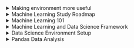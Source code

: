 <details>
<summary>Making environment more useful</summary>

**Enable conda in cmd**

- add this in system environment path `C:\ProgramData\Anaconda3\Scripts`

**Run Jupyter Notebook instantly from cmd**

- run `jupyter notebook`

**List of running Jupyter Notebook**

- in cmd run `jupyter notebook list`

**Stop running notebook**

- `jupyter notebook stop`

**Update conda** 

- open anaconda shell as administrator **(also in cmd if enabled)** and run `conda update --all`

**If any error related to Module not found** 

- name of the module e.g: yapf; run : `pip install yapf` or `conda install yapf`

**Enable Jupyter Notebook extension (If not present in notebook)**

- `pip install jupyter_contrib_nbextensions`
- Now type and enter:
- `jupyter contrib nbextension install --user`
- Now let's enable the extension:
- `jupyter nbextension enable`
- Now open Jupyter Notebook `Nbextensions` will be there now enable required extension

**Disable warning**

- Create `disable-warnings.py` at location `C:\Users\Tansen\.ipython\profile_default\startup`
- in `disable-warnings.py`
    
    ```python
    import warnings
    warnings.filterwarnings('ignore')
    ```
- Also this line can be written in notebook to disable warning.

**Virtual Environment Setup and Package installation:**

- In project directory open cmd type and enter:
    
    `conda create --prefix ./env jupyter`
    
- Now activate conda:
    
    `conda activate {"location path of ./env"}`
    
- Now let’s install a package called `pyresparser`
    
    install one by one :
    
    - `pip install nltk`
    - `pip install spacy==2.3.8 --no-cache-dir --only-binary :all:`
    - `pip install https://github.com/explosion/spacy-models/releases/download/en_core_web_sm-2.3.1/en_core_web_sm-2.3.1.tar.gz`
    - `pip install pyresparser`
</details>

<details>
<summary>Machine Learning Study Roadmap</summary>

- **Supervised Learning**
    - Supervised Learning Algorithm
        - SVM
        - RF (Random Forest)
        - Decision Tree
        - Linear Regression
        - Naive Bayes
        - Neural Network
- **Unsupervised Learning**
    - Unsupervised Learning Algorithm
        - K-mean clustering
        - K-nearest neighbor
- Semi-Supervised Learning
- Reinforcement
- Batch and online learning
- Dataset visualization, Analysis
- Data Cleaning, Preprocessing
- Feature Extraction
- Binary and Multilevel classification
- Confusion Matrix
- ROC and AOC Curve
- Errors
- Dimensionality Reduction

</details>

<details>
<summary>Machine Learning 101</summary>

### **What is Machine Learning?**

> A subset of AI that focuses on building systems that can learn from data and make predictions or decisions without being explicitly programmed.
> 

### AI and Machine Learning

- **AI**—>A machine that acts like a human
    - **Machine Learning**—> a subset of AI
        - An approach to achieve artificial intelligence through systems that can find patterns in a set of data.
        - Stanford university describe machine learning as the science of getting computers to act without being explicitly programmed. Which means we do not need to tell the machine do this , do that, if then , if this then that…etc.
            - **Deep Learning**—>a subset of Machine Learning
                - one of the techniques for implementing machine learning
    - **Data Science**—>Analyzing data and then doing something. It include both **Machine Learning & Deep Learning.**
- **Narrow AI**—>A machine that acts like a human for a specific task
    - Detecting heart disease from images
    - Game of go or chess or Star craft and other video games
    - Only work on single task
- **General AI**: A machine that acts like a human with multiple abilities

### Why Machine Learning

```mermaid
%%{init: {'theme': 'dark', "flowchart" : { "curve" : "basis" } } }%%
graph LR
A[Spreadsheets] -->|Then we move to| B[Relational DB - MySQL]
B -->|Then we move to| C[Big Data - NoSQL]
C -->|Finally| D[Machine Learning]
```

### Machine Learning Project Steps

```mermaid
%%{init: {'theme': 'dark', "flowchart" : { "curve" : "basis" } } }%%
graph LR
A[Data Collection] --> B[Data Preprocessing]
B -->|What problem we are tring to solve?| C[Problem Definition]
C -->|What data do we have?| D[Data]
D -->|What Defines success?| E[Evaluation]
E -->|What features</br>should we model?| F[Features]
F -->|What kind of</br> model should we use?| G[Modelling]
G -->|What have we tried </br>/what else can we try?| H[Experiments]

```

- Data collection (Hardest part)
    - How to clean noisy data?
    - What can we grab data from?
    - How do we find data?
    - How do we clean it so we can actually learn from it?
    - How to turn data from useless to useful?
- Data modelling
    - Problem definition: What problem are we trying to solve?
    - Data: What data do we have?
    - Evaluation: What defines success?
    - Features: What features should we model?
    - Modelling: What kind of model should we use?
    - Experiments: What have we tried / What else can we try?

**Playground**

- [Teachable Machine](https://teachablemachine.withgoogle.com/) by Google(easy)
- [ML-Playground](https://ml-playground.com/)(easy)
- [ML Playground](https://mlplaygrounds.com/) by Mrityunjay Bhardwaj (advanced)
- [ML Playground](https://playground.tensorflow.org/) by TensorFlow (More advanced)

### Types of Machine Learning

1. **Classical Learning**
    1. **Supervised**
        1. Classification
            - K-NN
            - Naive Bayes
            - SVM
            - Decision Tress
            - Logistic Regression
        2. Regression
            - Linear Regression
            - Polynomial Regression
            - Ridge/Lasso Regression
    2. **Unsupervised**
        1. Clustering
            - Fuzzy C-Means
            - Mean-Shift
            - K-Means
            - DBSCAN
            - Agglomerative
        2. Pattern Search
            - Eclat
            - Apriori
            - FP-Growth
        3. Dimension Reduction (Generalization)
            - T-SNE
            - PCA
            - LSA
            - SVD
            - LDA
2. **Reinforcement Learning**
    - Genetic Algorithm
    - A3C
    - SARSA
    - Q-Learning
    - Deep Q-Network (DQN)
3. **Neural Networks and Deep learning**
    1. Convolutional Neural Networks (CNN)
        - DCNN
    2. Recurrent Neural Networks (RNN)
        - LSM
        - LSTM
        - GRU
    3. Generative Adversarial Networks (GAN)
        - Vanilla GAN
        - Super Resolution GAN (SRGAN)
    4. Autoencoders
        - Seq2seq
    5. Perceptrons (MLP)
4. **Ensemble Methods**
    1. Stacking
    2. Bagging
        - Random Forest
    3. Boosting
        - AdaBoost
        - CatBoost
        - LightGBM
        - XGBoost
<p align="left"><a href="https://i.imgur.com/WDwwkSm.jpg" target="_blank">Types of Machine Learning Diagram</a></p>

**Types Simplified**

- Predict results based on incoming data
- Supervised: Data are labeled into categories
    - Classification: is this an apple or is this a pear?
    - Regression: based on input to predict stock prices
- Unsupervised: Data don't have labels
    - Clustering: machine to create these groups
    - Association rule learning: associate different things to predict what a customer might buy in the future
- Reinforcement: teach machines through trial and error
- Reinforcement: teach machines through rewards and punishment
    - Skill acquisition
    - Real time learning

**What Is Machine Learning Part 02**

- Now: Data -> machine learning algorithm -> pattern
- Future: New data -> Same algorithm (model) -> More patterns
- Normal algorithm: Starts with inputs and steps -> Makes output
- Machine learning algorithm
    - Starts with inputs and output -> Figures out the steps
- Data analysis is looking at a set of data and gain an understanding of it by comparing different examples, different features and making visualizations like graphs
- Data science is running experiments on a set of data with the hopes of finding actionable insights within it
    - One of these experiments is to build a machine learning model
- Data Science = Data analysis + Machine learning

**Section Review**

- Machine Learning lets computers make decisions about data
- Machine Learning lets computers learn from data and they make predictions and decisions
- Machine can learn from big data to predict future trends and make decision

</details>

<details>
<summary>Machine Learning and Data Science Framework</summary>

### Introducing Framework

**Steps to learn machine learning**

- Create a framework
- Which match to data science and machine learning tools
- Learn by doing

****[6 Step Field Guide for Building Machine Learning Projects](https://www.mrdbourke.com/a-6-step-field-guide-for-building-machine-learning-projects/)****

1. **Problem definition** — What business problem are we trying to solve? How can it be phrased as a machine learning problem?
    - Supervised or Unsupervised ?
    - Classification or Regression ?
2. **Data** — what data we have? How does it match the problem definition?
    - Structured or Unstructured?
    - Static or streaming?
3. **Evaluation** — What defines success? Is a 95% accurate machine learning model good enough?
    - Different type of matrices
    - Predicted price vs Actual price
4. **Features** — What parts of our data are we going to use for our model? How can what we already know influence this?
    - Example: Heart disease
    - Turn features such as weight, gender, BP, chest pain into patterns to make predictions whether a patient has heart disease?
5. **Modelling** — Which model should you choose based on your problem and data? How can you improve it? How do you compare it with other models?
    - Different problem —> Different type of model/algorithm
6. **Experimentation** — What else could we try? Does our deployed model do as we expected? How do the other steps change based on what we’ve found? How could we improve it?

### Framework we created

```mermaid
%%{init: {'theme': 'dark', "flowchart" : { "curve" : "basis" } } }%%
graph LR
A[Data Collection] --> B[Data Preprocessing]
B -->|What problem we are tring to solve?| C[Problem Definition]
C -->|What data do we have?| D[Data]
D -->|What Defines success?| E[Evaluation]
E -->|What features</br>should we model?| F[Features]
F -->|What kind of</br> model should we use?| G[Modelling]
G -->|What have we tried </br>/what else can we try?| H[Experiments]

```

### 1. Types of Machine Learning Problems

When shouldn't you use machine learning?

- if a simple hand-coded instruction based system work

Main types of machine learning

- Supervised Learning (Common)
- Unsupervised Learning (Common)
- Transfer Learning (Common)
- Reinforcement Learning (Uncommon)

**Supervised Learning**

- Data + labels —> make prediction
    - **Classification**
        - Both Binary & Multiclass Classification
            - Binary Classification = 2 Options
                - Based on 2 option choose 1
                - Example : Heart disease or no heart disease?
            - Multiclass Classification = More than 2 Options
                - Example : Predict dog breed based on photos in images
    - **Regression**
        - It is used to predict number
        - It is also preferred as continuous number
            - A number that goes up or down
        - Classical Regression problem
            - Predict sell price of a house based on number of rooms, area, etc.
            - How many People will buy this app based on clicks

**Unsupervised Learning**

- There is data but no labels
- **Example Scenario**
    - Marketing team want to send out promotion for next summer
    - Here is the table
    
    | Customer ID | Purchase 1 | Purchase 2 |
    | --- | --- | --- |
    | 1 | Summer Cloth | Summer Cloth |
    | 2 | Winter cloth | Winter cloth |
    | 3 | Summer Cloth | Summer Cloth |
    - Now you have to find out which customer is interested for summer cloth from this store
    - To solve this you make a `group` of customer who purchase only in summertime and a `group` of customer who purchase only in wintertime
    - Which is Cluster 1 (`summer`) and Cluster 2 (`winter`)
    - Now label them in `summer` and `winter` list
    - This is called Clustering

**Transfer Learning**

- It leverages what one machine learning model has learned in another machine learning model
- Example—>Predict what dog breed appears in a photo
- Already created existing model —> Car model identify model
- Now use that foundational patterns to apply in dog breed problem

**Reinforcement Learning**

a computer program perform some actions within a defined space and rewarding it for doing it well or punishing it for doing poorly

- Example —> Teach a machine learning algorithm to play chess

**Recap**

Matching your problem

- Supervised Learning: I know my inputs and outputs
- Unsupervised Learning: I am not sure of the outputs but I have inputs
- Transfer Learning: I think my problem may be similar to something else

### 2. Different types of data

- Structured Data —> Rows Columns is structured
- Unstructured Data —> Videos, Photos, Audio files
    - We have to structured this by converting it to number
- Static data —> doesn't change over time. e.g : csv file
- Streaming Data —> which is constantly changed over time
    - Example : predict how a stock price will change based on news headlines
    - News headlines are being updated constantly you'll want to see how they change stocks

**A data science workflow**

- open csv file in jupyter notebook (a tool to build machine learning project)
- perform data analysis with panda (a python library for data analysis)
- make visualizations such as graphs and comparing different data points with Matplotlib
- build machine learning model on the data using scikit learn to predict using these patterns
    
    ```mermaid
    %%{init: {'theme': 'dark', "flowchart" : { "curve" : "basis" } } }%%
    graph LR
    A[CSV file] -->|Open|B[Jupyter Notebook]
    B -->|Data analysis|C[Pandas]
    B -->|Visualization|D[Matplotlib]
    C -->|Scikit Learn|E[Machine Learning Model]
    D -->|Scikit Learn|E
    E --> F[Hearth Disease or not?]
    ```
    

### 3. Evaluation (Matrices): What defines success for us?

Example

- if your problem is to use patient medical records to classify whether someone has heart disease or not you might start by saying for this project to be valuable we need a machine learning model with over 99% accuracy
    
    ```mermaid
    %%{init: {'theme': 'dark', "flowchart" : { "curve" : "basis" } } }%%
    graph LR
    A[Data] -->B[Machine Learning Model]
    B -->C[Heart Disease or not?]
    C -->D[Accuracy ]
    ```
    
- This type of problem required highly accurate model

**Different types of metrices**

| Classification | Regression | Recommendation |
| --- | --- | --- |
| Accuracy | Mean Absolute Error (MAE) | Precision at K |
| Precision | Mean Squared Error (MSE) |  |
| Recall | Root Mean Squared (RMSE) |  |

### 4. **Features : What do we already know about the data?**

It is another word for `different forms of data`

- Structured or Unstructured data
- Feature variables — Target variable

Example

| ID | Weight | Gender | Heart Rate | Chest Pain | Heart Disease |
| --- | --- | --- | --- | --- | --- |
| 1 | 110kg | M | 81 | 4 | Yes |
| 2 | 64kg | F | 61 | 1 | No |
| 3 | 51kg | M | 57 | 0 | No |
- Weight, Gender, Heart Rate, Chest Pain —>Feature variables
- Heart Disease —> Target variable

**Different features of data**

- Numerical features : number; like body weight
- Categorical features : One thing or another ; like gender or whether a patient is a smoker or not etc
- Derived features : looks at different features of data and creates a new feature / alter existing feature
    - Example: look at someone's hospital visit history timestamps and if they've had a visit in the last year you could make a categorical feature called visited in last year. If someone had visited in the last year they would get true.
    - feature engineering: process of deriving features
        
        
        | ID | Weight | Gender | Heart Rate | Chest Pain | Heart Disease | Visited Last Year |
        | --- | --- | --- | --- | --- | --- | --- |
        | 1 | 110kg | M | 81 | 4 | Yes | Yes |
        | 2 | 64kg | F | 61 | 1 | No | Yes |
        | 3 | 51kg | M | 57 | 0 | No | No |
- Unstructured data has features too
    - images of dog
    - look for different shape in images
    - look for similarity
    - Eyes, leg, tail etc
    - `machine learning algorithm` figure out what features are there on its own
- What features should you use?
    - A machine learning algorithm learns best when all samples have similar information
    - Feature coverage: process of ensuring all samples have similar information
    - Every field have values , at least —> Want > 10% Coverage

### 5.1. Modelling Part 1 - 3 sets

**Based on our problem and data, what model should we use?**

3 parts to modelling

- Choosing and training a model
- Tuning a model
- Model comparison

**The most important concept in machine learning**

- The training
- Validation
- Test sets or 3 sets
    - Data split into 3 sets
        - Training set: train your model on this
        - Validation set: tune your model on this
        - Test set: test and compare on this
    - Example (University)
        
        ```mermaid
        %%{init: {'theme': 'dark', "flowchart" : { "curve" : "basis" } } }%%
        graph LR
        A[Course Materials<->Training] -->B[Practice Exam<->Validation]
        B -->C[Final Exam<->Test Set]
        ```
        
        This process is referred as Generalization in Machine Learning
        
        Generalization: The ability for a machine learning model to perform well on data it has not seen before
        
        Then things goes wrong
        
        - Everyone participate practice exam
        - Everyone did good
        - Now for Final exam , Professor give the same question
        - Everyone get top mark
        - Now this looks good but did the student learn anything?
    - This scenario need to avoid in machine learning by following:
        - split 100 patient records
            - training split: 70 patient records (70-80%)
            - validation split: 15 patient records (10-15%)
            - test split: 15 patient records (10-15%)
        - After training on training set
        - Validation split will be used to improve which is called tuning
        - Next use the improve result to use it with test split

### 5.2. Modelling Part 2 - Choosing

3 parts to modelling

- Choosing and training a model—>training data
- Tuning a model—>validation data
- Model comparison—>test data

Choosing a model

- Based on data choose a model
- Structured Data
    - [CatBoost](https://catboost.ai/)
    - [XGBoost](https://github.com/dmlc/xgboost)
    - [Random Forest](https://www.stat.berkeley.edu/~breiman/RandomForests/)
- Unstructured Data
    - Deep Learning
    - Transfer Learning
- Training a model
    
    ```mermaid
    %%{init: {'theme': 'dark', "flowchart" : { "curve" : "basis" } } }%%
    graph LR
    A[X - Data] -->|Inputs|B[Model]
    B -->|Predict|C[Y - label]
    ```
    
    - X is Feature variable and Y is Target variable
    - Different machine learning algorithm (Model) had different way of doing this
- Goal—>minimize time between experiments
    - If dataset include 100 thousand example
    - start with first 10 thousand and see how it goes
    - start with less complicated model (algorithm)
        
        
        | Experiment | Model | Accuracy | Training Time |
        | --- | --- | --- | --- |
        | 1 | 1 | 87.5% | 3 min |
        | 2 | 2 | 91.3% | 92 min |
        | 3 | 3 | 94.7% | 176 min |
- **Things to remember**
    - Some models work better than others and different problems
    - Don't be afraid to try things
    - Start small and build up (add complexity) as you need.

### 5.3. Modelling Part 3 - Tuning

Example

- Random Forest
    - adjust number of trees
- Neural Networks
    - adjust number of layers

Things to remember

- Machine learning models have hyper parameters you can adjust
- A model first results are not it's last
- Tuning can take place on training or validation data sets

### 5.4. Modelling Part 4 - Comparison

If the split of data goes well it will indicate how well it will perform

**Testing a model**

This is alright : ✅

| Data Set | Performance |
| --- | --- |
| Training | 98% |
| Test | 96% |
- Balanced (Goldilocks zone)

Underfitting (Potential) ❌

| Data Set | Performance |
| --- | --- |
| Training | 64% |
| Test | 47% |

Overfitting (Potential)❌

| Data Set | Performance |
| --- | --- |
| Training | 93% |
| Test | 99% |

In simple way

| Underfitting | Overfitting |
| --- | --- |
| Data mismatch | Data leakage |
| Test Data is different to Training Data | Training Data overlap Test Data |

Fixes for underfitting

- Try a more advanced model
- Increase model hyperparameters
- Reduce amount of features
- Train longer

Fixes for overfitting

- Collect more data
- Try a less advanced model

**No Model is perfect so check good result as much as you check poor result**

| Experiment | Model | Accuracy | Training Time | Prediction Time |
| --- | --- | --- | --- | --- |
| 1 | 1 | 87.5% | 3 min | 0.5 sec |
| 2 | 2 | 91.3% | 92 min | 1 sec |
| 3 | 3 | 94.7% | 176 min | 4 sec |

**Things to remember**

- Want to avoid overfitting and underfitting (head towards generality)
- Keep the test set separate at all costs
- Compare apples to apple
    - Model 1 on dataset 1
    - Model 2 on dataset 1
- One best performance Metric does not equal the best model

### **Experimentation**

How could we improve / what can we try next?

- Start with a problem
- Data Analysis: Data, Evaluation, Features
- Machine learning modelling: Model 1
- Experiments: Try model 2 then 3

**6 Step Machine Learning Framework questions**

- Problem definition: What kind of problem ?
- Data: What type of data ?
- Evaluation: What do you measure ?
- Features: What are features of your problems ?
- Modelling: What was the last thing you testing ability on?

### Tools We Will Use

- Data Science: 6 Step Machine Learning Framework
- Data Science: [Anaconda](https://www.anaconda.com/), [Jupyter Notebook](https://jupyter.org/)
- Data Analysis: Data, Evaluation and Features
- Data Analysis: [pandas](https://pandas.pydata.org/), [Matplotlib](https://matplotlib.org/), [NumPy](https://numpy.org/)
- Machine Learning: Modelling
- Machine Learning: [TensorFlow](https://www.tensorflow.org/), [PyTorch](https://pytorch.org/), [scikit-learn](https://scikit-learn.org/stable/), [XGBoost](https://xgboost.ai/), [CatBoost](https://catboost.ai/)
    
    <a href="https://i.imgur.com/rir7VpO.png" target="_blank">Machine Learning Tools</a>

</details>

<details>
<summary>Data Science Environment Setup</summary>

### Tools we are going to use

**Steps to learn machine learning**

- Create a framework (we created in previous section)
- Match to data science and machine learning tools
- Learn by doing

**Machine Learning Tools**

- [Anaconda](https://www.anaconda.com/): Hardware Store = 7.53GB (443 packs v2022.10 with update 30 Jan 2023)
- [Miniconda](https://docs.conda.io/en/latest/miniconda.html): Workbench = 200 MB
- Choosing Anaconda vs Miniconda
    
    
    | Anaconda | Miniconda |
    | --- | --- |
    | New to conda or python | familiar with conda and python |
    | Preinstalled Packages | can install individual packages |
    | Have the time and disk space | Not enough disk space |
- [Conda](https://docs.conda.io/en/latest/): Package Manager which is use to setup the rest of tools
    - Data Analysis: [pandas](https://pandas.pydata.org/), [Matplotlib](https://matplotlib.org/), [NumPy](https://numpy.org/)
    - Machine Learning: [TensorFlow](https://www.tensorflow.org/), [PyTorch](https://pytorch.org/), [scikit-learn](https://scikit-learn.org/stable/), [XGBoost](https://xgboost.ai/), [CatBoost](https://catboost.ai/)
- `Note`: miniconda required conda to install tools. Anaconda come with full packages but need to update packages (mentioned earlier how to update) . So either Miniconda+conda or Anaconda

### Jupyter Notebook

| Command Mode (press Esc to enable) | Edit Mode (press Enter to enable) |
| --- | --- |
| H: get full list of shortcuts | Shift + Enter: run the current cell and move to the next one. |
| Esc: enter command mode. | Ctrl + Enter: run the current cell and keep it selected. |
| A: insert a new cell above the current cell. | Ctrl + ]: indent the current block. |
| B: insert a new cell below the current cell. | Ctrl + [: un-indent the current block. |
| C: copy the current cell. | Ctrl + A: select all text in the current cell. |
| V: paste cells below the current cell. | Ctrl + Z: undo. |
| D, D: delete the current cell. | Ctrl + Y: redo. |
| Shift + J or Shift + Down: select the next cell in the same column. | Ctrl + Home: go to the beginning of the cell. |
| Shift + K or Shift + Up: select the previous cell in the same column. | Ctrl + End: go to the end of the cell. |
| Ctrl + Shift + -: split the current cell at the cursor. | Ctrl + Left: go one word to the left. |
| Z: undo cell deletion. | Ctrl + Right: go one word to the right. |
| X: cut the current cell. | Tab: indent the current line. |
| Shift + M: merge selected cells. | Shift + Tab: un-indent the current line. |
| M: markdown , Y: Code | More added manually by editing |

### Sample Project

```python
import pandas as pd
df = pd.read_csv("heart-disease.csv")
df.head(10)
df.target.value_counts().plot(kind="bar")
```

**If the above code does not work we need to import matplotlib**

```python
import matplotlib.pyplot as plt
```

**Opening a csv file**

- pd.read_csv("file.csv")

**Data frame row**

Pandas data frame `df` where we use `df.target.value_counts().plot(kind="bar")` here `target` is a column name where we use `value_counts()` to count & `plot(kind="bar")` to make a bar graph

**Image in markdown**

- ![](img location or img link)

</details>

<details>
<summary>Pandas Data Analysis</summary>

### Pandas Introduction

**Why pandas?**

- Simple to use
- Integrated with many other data science & ML Python Tools
- Helps you get your data ready for machine learning

**Learning on this section**

- Most useful functions
- pandas Datatypes
- Importing & exporting data
- Describing data
- Viewing & Selecting data
- Manipulating data

**Two Main Datatype**

- Series is 1D and similar to list in python
- DataFrame is 2D and similar to  Dictionary in python
    
    ```python
    # series = 1 dimentional
    series = pd.Series(['BMW','Toyota','Honda'])
    colours = pd.Series(['Red','Blue','White'])
    
    # DataFrame = 2 dimentional
    car_data = pd.DataFrame({'Car make':series, 'Colour':colours})
    ```
    
- Import & export to csv
    
    ```python
    # import data
    car_sales = pd.read_csv('car-sales.csv')
    # Exporting to csv
    car_sales.to_csv('exported-car-sales.csv',index=False) #index won't counted
    ```
    
- Import & export to excel
    
    ```python
    # import data
    car_sales = pd.read_csv("car-sales.csv")
    # Exporting to excel
    car_sales.to_excel("exported-car-sales.xlsx", index=False) #index won't counted
    export_car_sales = pd.read_excel("exported-car-sales.xlsx")
    ```
    

### Anatomy of a Dataframe

![Anatomy of a Dataframe](https://images2.imgbox.com/6c/eb/LfMv4qeh_o.png)

### Describe Data

```python
#An Attribute doesn't have bracket "()" only Function contain bracket"()"
#Attribute -- dtypes
car_sales.dtypes

#Function -- to_csv()
car_sales.to_csv()

car_sales.dtypes #get data types
car_sales.columns #get columns names
car_sales.index #get index range start,stop,step
car_sales.describe() #get statistics info of numeric columns
car_sales.info() #get more details similar to .dtypes
car_sales.mean(numeric_only=True) #get mean
#custom created series mean
car_prices = pd.Series([300,1500,111250])
car_prices.mean()

car_sales.sum() #get all column sum
car_sales['Doors'].sum() #get Door column sum
len(car_sales) #get length
car_sales #get first 10 column
```

### Viewing and selecting data

```python
car_sales.head() #get top 5 rows
car_sales.head(7) #get top 7 rows
car_sales.tail() #get bottom 5 rows

# .loc = index location & .iloc = position
animals = pd.Series(['cat','dog','bird','panda','snake'])

# Custom index
animals = pd.Series(['cat','dog','bird','panda','snake'],index=[9,3,6,2,3])
animals.loc[3] #index location
animals.iloc[3] #position

# Get first four row
car_sales.loc[:3]
car_sales.head(4)

# Selecting individual columns
car_sales['Make']
car_sales.Make
# If column name contain spaces it won't work in dot way
car_sales['Odometer (KM)']
# car_sales.Odometer (KM) <-- This will give error

# Filtering
car_sales[car_sales['Make']=='Toyota'] # This will show only Toyota data from Make column
car_sales[car_sales['Odometer (KM)']>100000]

# Crossover
pd.crosstab(car_sales['Make'], car_sales['Doors'])

# more useful as crossover is Groupby
car_sales.groupby(['Make','Colour','Price']).mean()

# Fixing the Price columns $4,000.00
car_sales["Price"] = car_sales["Price"].str.replace('[\$\,]', '',regex=True).astype(float)
```

### Data Manipulation

```python
# Every data on "Make" column to lowercase
car_sales['Make']=car_sales['Make'].str.lower()

# Working with Missing data filling Odometer missing value with mean of Odometer
car_sales_missing['Odometer'].fillna(car_sales_missing['Odometer'].mean())

# Filling value in datatset 2 ways 
# assigning way:
car_sales_missing['Odometer']=car_sales_missing['Odometer'].fillna(car_sales_missing['Odometer'].mean())
# inplace way:
car_sales_missing['Odometer'].fillna(car_sales_missing['Odometer'].mean(),inplace = True)

# Dropping missing value
car_sales_missing_dropped = car_sales_missing.dropna()

# Capitalize car names
car_sales['Make']=car_sales['Make'].str.capitalize()

# Column from series
seats_column = pd.Series([5,5,5,5,5])
car_sales['Seats']=seats_column

# Column from python list
fuel_economy = [7.5,9.2,5.0,9.6,8.7,4.7,7.6,8.7,3.0,4.5]
car_sales['Fuel per 100KM']=fuel_economy
car_sales

# Calculation
car_sales['Total fuel used (L)']=car_sales['Odometer (KM)']/100 *car_sales['Fuel per 100KM']
car_sales

# Creating a boolean column
car_sales['Passed road saftry']=True

# creating a column from single value
car_sales['Number of wheels']=4
car_sales

# creating a dummy column to drop
dump=pd.Series([5,3,3,4,5,3,7,3,2,4])
car_sales['Dump']=dump
# Droping the dummy column
car_sales=car_sales.drop('Dump',axis=1)

# Using lambda to convert Miles to KM
car_sales['Odometer (KM)'] = car_sales['Odometer (KM)'].apply(lambda x:x/1.6)
```

</details>